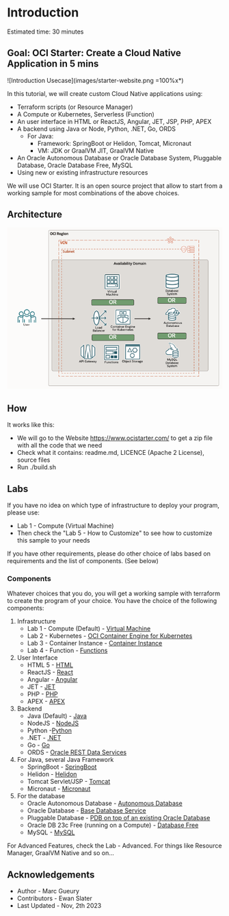 
# Introduction

Estimated time: 30 minutes

## Goal: OCI Starter: Create a Cloud Native Application in 5 mins

![Introduction Usecase](images/starter-website.png =100%x*)

In this tutorial, we will create custom Cloud Native applications using:

- Terraform scripts (or Resource Manager)
- A Compute or Kubernetes, Serverless (Function)
- An user interface in HTML or ReactJS, Angular, JET, JSP, PHP, APEX
- A backend using Java or Node, Python, .NET, Go, ORDS
    - For Java: 
        - Framework: SpringBoot or Helidon, Tomcat, Micronaut
        - VM: JDK or GraalVM JIT, GraalVM Native
- An Oracle Autonomous Database or Oracle Database System, Pluggable Database, Oracle Database Free, MySQL
- Using new or existing infrastructure resources

We will use OCI Starter. It is an open source project that allow to start from 
a working sample for most combinations of the above choices.

## Architecture

![Architecture](images/starter-architecture-all.png)

## How

It works like this:
- We will go to the Website https://www.ocistarter.com/ to get a zip file with all the code that we need
- Check what it contains: readme.md, LICENCE (Apache 2 License), source files
- Run ./build.sh

## Labs

If you have no idea on which type of infrastructure to deploy your program, please use: 
- Lab 1 - Compute (Virtual Machine)
- Then check the "Lab 5 - How to Customize" to see how to customize this sample to your needs

If you have other requirements, please do other choice of labs based on requirements and the list of components. (See below)

### Components

Whatever choices that you do, you will get a working sample with terraform to create the program of your choice. You have the choice of the following components:

1. Infrastructure
    - Lab 1 - Compute (Default) - [Virtual Machine](https://docs.oracle.com/en-us/iaas/Content/Compute/home.htm)
    - Lab 2 - Kubernetes - [OCI Container Engine for Kubernetes](https://docs.oracle.com/en-us/iaas/Content/ContEng/home.htm)
    - Lab 3 - Container Instance - [Container Instance](https://docs.oracle.com/en-us/iaas/Content/container-instances/home.htm)
    - Lab 4 - Function - [Functions](https://docs.oracle.com/en-us/iaas/Content/Functions/home.htm)
2. User Interface 
    - HTML 5 - [HTML](https://html.spec.whatwg.org/multipage/)
    - ReactJS - [React](https://react.dev/)
    - Angular - [Angular](https://angular.io/)
    - JET - [JET](https://www.oracle.com/webfolder/technetwork/jet/index.html)
    - PHP - [PHP](https://www.php.net/)
    - APEX - [APEX](https://apex.oracle.com)
3. Backend
    - Java (Default) - [Java](https://dev.java/)
    - NodeJS - [NodeJS](https://nodejs.org/)
    - Python -[Python](https://www.python.org/)
    - .NET - [.NET](https://dotnet.microsoft.com/)
    - Go - [Go](https://go.dev/)
    - ORDS - [Oracle REST Data Services](https://docs.oracle.com/en/database/oracle/oracle-rest-data-services/index.html)
4. For Java, several Java Framework
    - SpringBoot  - [SpringBoot](https://spring.io/projects/spring-boot)
    - Helidon - [Helidon](https://helidon.io/)
    - Tomcat Servlet/JSP - [Tomcat](https://tomcat.apache.org/)
    - Micronaut - [Micronaut](https://micronaut.io/)
5. For the database
    - Oracle Autonomous Database - [Autonomous Database](https://docs.oracle.com/en/database/autonomous-database-cloud-services.html)
    - Oracle Database - [Base Database Service](https://docs.oracle.com/en/cloud/paas/base-database/index.html)
    - Pluggable Database - [PDB on top of an existing Oracle Database](https://docs.oracle.com/en-us/iaas/dbcs/doc/pluggable-databases.html)
    - Oracle DB 23c Free (running on a Compute) - [Database Free ](https://www.oracle.com/be/database/free/)
    - MySQL - [MySQL](https://docs.oracle.com/en-us/iaas/mysql-database/index.html)

For Advanced Features, check the Lab - Advanced. For things like Resource Manager, GraalVM Native and so on... 


## Acknowledgements 

* Author - Marc Gueury
* Contributors - Ewan Slater 
* Last Updated - Nov, 2th 2023